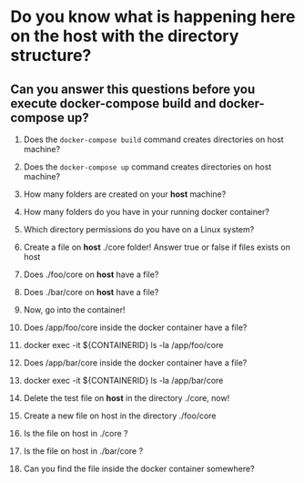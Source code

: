 # Do you know what is happening here on the host with the directory structure?
## Can you answer this questions before you execute docker-compose build and docker-compose up?
 1. Does the ```docker-compose build``` command creates directories on host machine?
 2. Does the ```docker-compose up``` command creates directories on host machine?
 3. How many folders are created on your **host** machine?
 4. How many folders do you have in your running docker container?
 5. Which directory permissions do you have on a Linux system?
 6. Create a file on **host** ./core folder! Answer true or false if files exists on host
 7. Does ./foo/core on **host** have a file?
 8. Does ./bar/core on **host** have a file?
 9. Now, go into the container! 
 10. Does /app/foo/core inside the docker container have a file?
 11. docker exec -it ${CONTAINERID} ls -la /app/foo/core
 12. Does /app/bar/core inside the docker container have a file?
 13. docker exec -it ${CONTAINERID} ls -la /app/bar/core


 14. Delete the test file on **host** in the directory ./core, now!
 16. Create a new file on host in the directory ./foo/core
 17. Is the file on host in ./core ?
 18. Is the file on host in ./bar/core ? 
 19. Can you find the file inside the docker container somewhere?
